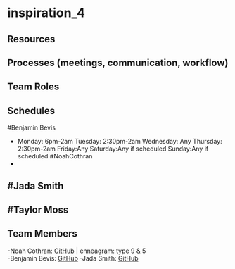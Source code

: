# inspiration_4

## Resources

## Processes (meetings, communication, workflow)


## Team Roles

## Schedules
#Benjamin Bevis
- Monday: 6pm-2am Tuesday: 2:30pm-2am Wednesday: Any Thursday: 2:30pm-2am Friday:Any Saturday:Any if scheduled Sunday:Any if scheduled 
#NoahCothran
-
#Jada Smith
-
#Taylor Moss
-
## Team Members
-Noah Cothran: [GitHub](https://github.com/NoahCothran) | enneagram: type 9 & 5 <br>
-Benjamin Bevis: [GitHub](https://github.com/bbevis6196) 
-Jada Smith: [GitHub](https://github.com/jsmith698) <br>
